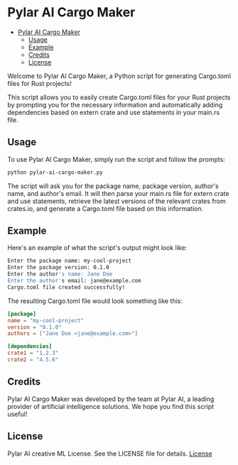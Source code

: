 # Pylar AI Cargo Maker

- [Pylar AI Cargo Maker](#pylar-ai-cargo-maker)
  - [Usage](#usage)
  - [Example](#example)
  - [Credits](#credits)
  - [License](#license)

Welcome to Pylar AI Cargo Maker, a Python script for generating Cargo.toml files for Rust projects!

This script allows you to easily create Cargo.toml files for your Rust projects by prompting you for the necessary information and automatically adding dependencies based on extern crate and use statements in your main.rs file.

## Usage

To use Pylar AI Cargo Maker, simply run the script and follow the prompts:

```bash
python pylar-ai-cargo-maker.py
```

The script will ask you for the package name, package version, author's name, and author's email. It will then parse your main.rs file for extern crate and use statements, retrieve the latest versions of the relevant crates from crates.io, and generate a Cargo.toml file based on this information.

## Example

Here's an example of what the script's output might look like:

```bash
Enter the package name: my-cool-project
Enter the package version: 0.1.0
Enter the author's name: Jane Doe
Enter the author's email: jane@example.com
Cargo.toml file created successfully!
```

The resulting Cargo.toml file would look something like this:

```toml
[package]
name = "my-cool-project"
version = "0.1.0"
authors = ["Jane Doe <jane@example.com>"]

[dependencies]
crate1 = "1.2.3"
crate2 = "4.5.6"
```

## Credits

Pylar AI Cargo Maker was developed by the team at Pylar AI, a leading provider of artificial intelligence solutions. We hope you find this script useful!

## License

Pylar AI creative ML License. See the LICENSE file for details. [License](./LICENSE)
